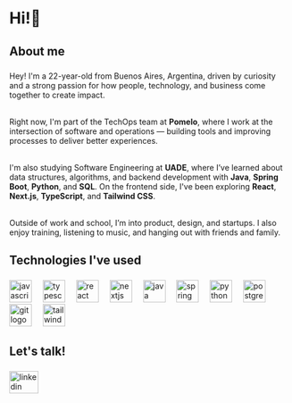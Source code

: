 <h1 align="left">Hi!👋</h1>

###

<h2 align="left">About me</h2>

###

<p align="left">
Hey! I'm a 22-year-old from Buenos Aires, Argentina, driven by curiosity and a strong passion for how people, technology, and business come together to create impact.<br><br>

Right now, I'm part of the TechOps team at <strong>Pomelo</strong>, where I work at the intersection of software and operations — building tools and improving processes to deliver better experiences.<br><br>

I'm also studying Software Engineering at <strong>UADE</strong>, where I’ve learned about data structures, algorithms, and backend development with <strong>Java</strong>, <strong>Spring Boot</strong>, <strong>Python</strong>, and <strong>SQL</strong>. On the frontend side, I've been exploring <strong>React</strong>, <strong>Next.js</strong>, <strong>TypeScript</strong>, and <strong>Tailwind CSS</strong>.<br><br>

Outside of work and school, I’m into product, design, and startups. I also enjoy training, listening to music, and hanging out with friends and family.
</p>

###

<h2 align="left">Technologies I've used</h2>

###

<div align="left">
  <img src="https://cdn.jsdelivr.net/gh/devicons/devicon/icons/javascript/javascript-original.svg" height="40" alt="javascript logo"  />
  <img width="12" />
  <img src="https://cdn.jsdelivr.net/gh/devicons/devicon/icons/typescript/typescript-original.svg" height="40" alt="typescript logo"  />
  <img width="12" />
  <img src="https://cdn.jsdelivr.net/gh/devicons/devicon/icons/react/react-original.svg" height="40" alt="react logo"  />
  <img width="12" />
  <img src="https://cdn.jsdelivr.net/gh/devicons/devicon/icons/nextjs/nextjs-original.svg" height="40" alt="nextjs logo"  />
  <img width="12" />
  <img src="https://cdn.jsdelivr.net/gh/devicons/devicon/icons/java/java-original.svg" height="40" alt="java logo"  />
  <img width="12" />
  <img src="https://cdn.jsdelivr.net/gh/devicons/devicon/icons/spring/spring-original.svg" height="40" alt="spring logo"  />
  <img width="12" />
  <img src="https://cdn.jsdelivr.net/gh/devicons/devicon/icons/python/python-original.svg" height="40" alt="python logo"  />
  <img width="12" />
  <img src="https://cdn.jsdelivr.net/gh/devicons/devicon/icons/postgresql/postgresql-original.svg" height="40" alt="postgresql logo"  />
  <img width="12" />
  <img src="https://cdn.jsdelivr.net/gh/devicons/devicon/icons/git/git-original.svg" height="40" alt="git logo"  />
  <img width="12" />
  <img src="https://cdn.simpleicons.org/tailwindcss/06B6D4" height="40" alt="tailwindcss logo"  />
  <img width="12" />
</div>

###

<h2 align="left">Let's talk!</h2>

###

<div align="left">
  <a href="https://www.linkedin.com/in/lucas-[tu-usuario]" target="_blank">
    <img src="https://raw.githubusercontent.com/maurodesouza/profile-readme-generator/master/src/assets/icons/social/linkedin/default.svg" width="52" height="40" alt="linkedin logo"  />
  </a>
</div>
